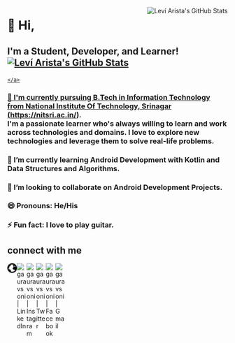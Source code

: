 <a href="https://github.com/sonigaurav950"> <img align="right" src="https://github-readme-stats.vercel.app/api?username=sonigaurav950&show_icons=true&line_height=27&title_color=70a5fd&icon_color=bf91f3&text_color=38bdae&bg_color=0D1117" alt="Leví Arista's GitHub Stats" />
    </a>

 # 👋 Hi,

## I'm a Student, Developer, and Learner! <a href="https://github.com/sonigaurav950"> <img align="center" src="https://github-readme-stats.vercel.app/api/top-langs?username=sonigaurav950&show_icons=true&title_color=70a5fd&icon_color=bf91f3&text_color=38bdae&bg_color=0D1117" alt="Leví Arista's GitHub Stats" />
    </a>

###  🔭  I'm currently pursuing B.Tech in Information Technology from National Institute Of Technology, Srinagar (https://nitsri.ac.in/). </br> I'm a passionate learner who's always willing to learn and work across technologies and domains. I love to explore new technologies and leverage them to solve real-life problems.

###  🌱 I’m currently learning Android Development with Kotlin and Data Structures and Algorithms.
###  👯 I’m looking to collaborate on Android Development Projects.

###  😄 Pronouns: He/His
###  ⚡ Fun fact: I love to play guitar.

## connect with me

 <a href ="https://gauravsoni.com/"><img align="left" alt="gauravsoni.com" width="22px" src="https://raw.githubusercontent.com/iconic/open-iconic/master/svg/globe.svg" /></a>

 <a href ="https://www.linkedin.com/in/gaurav-kumar-soni-a705b7245/"><img align="left" alt="gauravsoni | LinkedIn" width="22px" src="https://raw.githubusercontent.com/peterthehan/peterthehan/master/assets/linkedin.svg" /></a>

 <a href ="https://www.instagram.com/gauravsoni3850/ "><img align="left" alt="gauravsoni | Instagram" width="22px" src="https://cdn-icons-png.flaticon.com/512/2111/2111463.png"/></a>
 
 <a href ="https://twitter.com/Gauravs70259657"><img align="left" alt="gauravsoni | Twitter" width="22px" src="https://raw.githubusercontent.com/peterthehan/peterthehan/master/assets/twitter.svg"/></a>

 <a href ="https://m.facebook.com/profile.php?eav=Afa3-SoqxReofdIJn_uXNuSqU3HCHfXDykEceWsOFavGx-iK3agRZ-Olg2uDYI-jZ1Q&paipv=0"><img align="left" alt="gauravsoni | Facebook" width="22px" src="https://cdn-icons-png.flaticon.com/512/174/174848.png"/></a>

 <a href = "mailto: sonigaurav950@gmail.com"><img align="left" alt="gauravsoni | Gmail" width="22px" src="https://cdn-icons-png.flaticon.com/512/5968/5968534.png"/></a>
 
 

